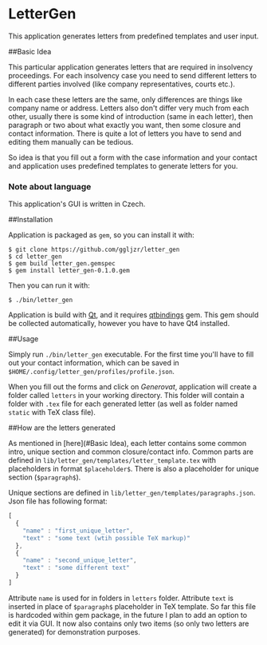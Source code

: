 # LetterGen

This application generates letters from predefined templates and user input.

##Basic Idea

This particular application generates letters that are required in insolvency proceedings. For each insolvency case you need to send different letters to different parties involved (like company representatives, courts etc.).

In each case these letters are the same, only differences are things like company name or address. Letters also don't differ very much from each other, usually there is some kind of introduction (same in each letter), then paragraph or two about what exactly you want, then some closure and contact information. There is quite a lot of letters you have to send and editing them manually can be tedious.

So idea is that you fill out a form with the case information and your contact and application uses predefined templates to generate letters for you.

### Note about language

This application's GUI is written in Czech.

##Installation

Application is packaged as ``gem``, so you can install it with:

```
$ git clone https://github.com/ggljzr/letter_gen
$ cd letter_gen
$ gem build letter_gen.gemspec
$ gem install letter_gen-0.1.0.gem
```

Then you can run it with:

```
$ ./bin/letter_gen
```

Application is build with [Qt](https://www.qt.io/https://www.qt.io/), and it requires [qtbindings](https://github.com/ryanmelt/qtbindings) gem. This gem should be collected automatically, however you have to have Qt4 installed.

##Usage

Simply run ``./bin/letter_gen`` executable. For the first time you'll have to fill out your contact information, which can be saved in ``$HOME/.config/letter_gen/profiles/profile.json``.

When you fill out the forms and click on *Generovat*, application will create a folder called ``letters`` in your working directory. This folder will contain a folder with ``.tex`` file for each generated letter (as well as folder named ``static`` with TeX class file).

##How are the letters generated

As mentioned in [here](#Basic Idea), each letter contains some common intro, unique section and common closure/contact info. Common parts are defined in ``lib/letter_gen/templates/letter_template.tex`` with placeholders in format ``$placeholder$``. There is also a placeholder for unique section (``$paragraph$``).

Unique sections are defined in ``lib/letter_gen/templates/paragraphs.json``. Json file has following format:

```javascript
[
  {
    "name" : "first_unique_letter",
    "text" : "some text (wtih possible TeX markup)"
  },
  {
    "name" : "second_unique_letter",
    "text" : "some different text"
  }
]
```

Attribute ``name`` is used for in folders in ``letters`` folder. Attribute ``text`` is inserted in place of ``$paragraph$`` placeholder in  TeX template. So far this file is hardcoded within gem package, in the future I plan to add an option to edit it via GUI. It now also contains only two items (so only two letters are generated) for demonstration purposes.



